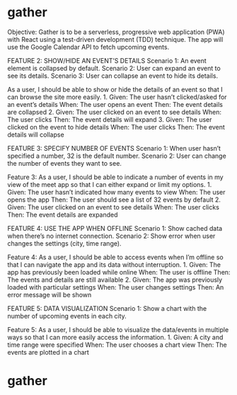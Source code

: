 # gather
Objective: Gather is to be a serverless, progressive web application (PWA) with React using a test-driven development (TDD) technique. The app will use the Google
Calendar API to fetch upcoming events.


FEATURE 2: SHOW/HIDE AN EVENT’S DETAILS
Scenario 1: An event element is collapsed by default.
Scenario 2: User can expand an event to see its details.
Scenario 3: User can collapse an event to hide its details.

  As a user, I should be able to show or hide the details of an event so that I can browse the site more easily.
    1.	Given: The user hasn’t clicked/asked for an event’s details
    When: The user opens an event
    Then: The event details are collapsed
    2.	Given: The user clicked on an event to see details
    When: The user clicks
    Then: The event details will expand
    3.	Given: The user clicked on the event to hide details
    When: The user clicks
    Then: The event details will collapse

FEATURE 3: SPECIFY NUMBER OF EVENTS
Scenario 1: When user hasn’t specified a number, 32 is the default number.
Scenario 2: User can change the number of events they want to see.

  Feature 3: As a user, I should be able to indicate a number of events in my view of the meet app so that I can either expand or limit my options.
    1.	Given: The user hasn’t indicated how many events to view
    When: The user opens the app
    Then: The user should see a list of 32 events by default
    2.	Given: The user clicked on an event to see details
    When: The user clicks
    Then: The event details are expanded

FEATURE 4: USE THE APP WHEN OFFLINE
Scenario 1: Show cached data when there’s no internet connection.
Scenario 2: Show error when user changes the settings (city, time range).

  Feature 4: As a user, I should be able to access events when I’m offline so that I can navigate the app and its data without interruption.
    1.	Given: The app has previously been loaded while online
    When: The user is offline
    Then: The events and details are still available
    2.	Given: The app was previously loaded with particular settings
    When: The user changes settings
    Then: An error message will be shown

FEATURE 5: DATA VISUALIZATION
Scenario 1: Show a chart with the number of upcoming events in each city.

  Feature 5: As a user, I should be able to visualize the data/events in multiple ways so that I can more easily access the information.
    1.	Given: A city and time range were specified
    When: The user chooses a chart view
    Then: The events are plotted in a chart
# gather
